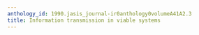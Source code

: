 ```yaml
---
anthology_id: 1990.jasis_journal-ir0anthology0volumeA41A2.3
title: Information transmission in viable systems
---
```

